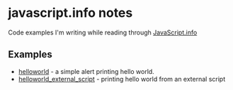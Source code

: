 # javascript.info notes

Code examples I'm writing while reading through [JavaScript.info](https://javascript.info)

## Examples

- [helloworld](html/helloworld.html) - a simple alert printing hello world.
- [helloworld_external_script](html/helloworld.html) - printing hello world from an external script